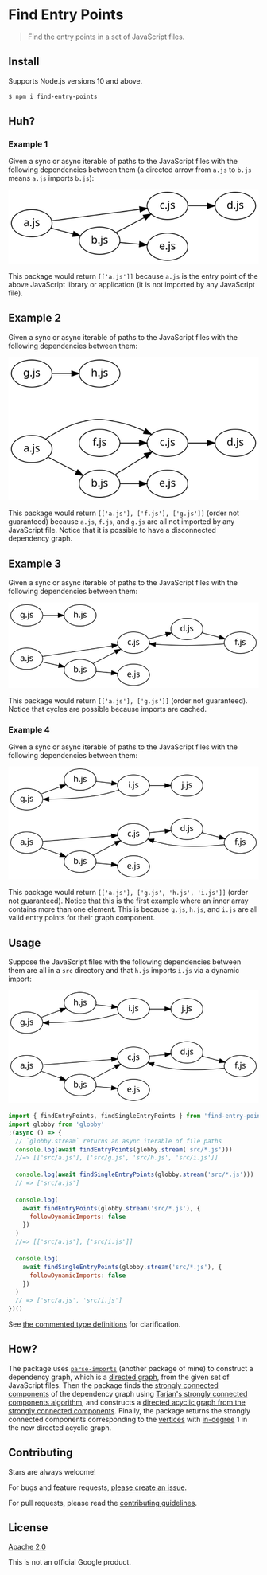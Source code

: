 # Find Entry Points

> Find the entry points in a set of JavaScript files.

## Install

Supports Node.js versions 10 and above.

```sh
$ npm i find-entry-points
```

## Huh?

### Example 1

Given a sync or async iterable of paths to the JavaScript files with the following dependencies between them (a directed arrow from `a.js` to `b.js` means `a.js` imports `b.js`):

![](docs/example1.svg)

This package would return `[['a.js']]` because `a.js` is the entry point of the above JavaScript library or application (it is not imported by any JavaScript file).

## Example 2

Given a sync or async iterable of paths to the JavaScript files with the following dependencies between them:

![](docs/example2.svg)

This package would return `[['a.js'], ['f.js'], ['g.js']]` (order not guaranteed) because `a.js`, `f.js`, and `g.js` are all not imported by any JavaScript file. Notice that it is possible to have a disconnected dependency graph.

## Example 3

Given a sync or async iterable of paths to the JavaScript files with the following dependencies between them:

![](docs/example3.svg)

This package would return `[['a.js'], ['g.js']]` (order not guaranteed). Notice that cycles are possible because imports are cached.

### Example 4

Given a sync or async iterable of paths to the JavaScript files with the following dependencies between them:

![](docs/example4.svg)

This package would return `[['a.js'], ['g.js', 'h.js', 'i.js']]` (order not guaranteed). Notice that this is the first example where an inner array contains more than one element. This is because `g.js`, `h.js`, and `i.js` are all valid entry points for their graph component.

## Usage

Suppose the JavaScript files with the following dependencies between them are all in a `src` directory and that `h.js` imports `i.js` via a dynamic import:

![](docs/example4.svg)

```js
import { findEntryPoints, findSingleEntryPoints } from 'find-entry-points'
import globby from 'globby'
;(async () => {
  // `globby.stream` returns an async iterable of file paths
  console.log(await findEntryPoints(globby.stream('src/*.js')))
  //=> [['src/a.js'], ['src/g.js', 'src/h.js', 'src/i.js']]

  console.log(await findSingleEntryPoints(globby.stream('src/*.js')))
  // => ['src/a.js']

  console.log(
    await findEntryPoints(globby.stream('src/*.js'), {
      followDynamicImports: false
    })
  )
  //=> [['src/a.js'], ['src/i.js']]

  console.log(
    await findSingleEntryPoints(globby.stream('src/*.js'), {
      followDynamicImports: false
    })
  )
  // => ['src/a.js', 'src/i.js']
})()
```

See [the commented type definitions](https://github.com/TomerAberbach/find-entry-points/blob/master/src/index.d.ts) for clarification.

## How?

The package uses [`parse-imports`](https://github.com/TomerAberbach/parse-imports) (another package of mine) to construct a dependency graph, which is a [directed graph](<https://en.wikipedia.org/wiki/Graph_(discrete_mathematics)#Directed_graph>), from the given set of JavaScript files. Then the package finds the [strongly connected components](https://en.wikipedia.org/wiki/Strongly_connected_component) of the dependency graph using [Tarjan's strongly connected components algorithm](https://en.wikipedia.org/wiki/Tarjan%27s_strongly_connected_components_algorithm), and constructs a [directed acyclic graph from the strongly connected components](https://en.wikipedia.org/wiki/Strongly_connected_component#Definitions:~:text=If%20each%20strongly%20connected%20component%20is,contains%20at%20least%20one%20directed%20cycle.). Finally, the package returns the strongly connected components corresponding to the [vertices](<https://en.wikipedia.org/wiki/Vertex_(graph_theory)>) with [in-degree](https://en.wikipedia.org/wiki/Directed_graph#Indegree_and_outdegree) 1 in the new directed acyclic graph.

## Contributing

Stars are always welcome!

For bugs and feature requests, [please create an issue](https://github.com/TomerAberbach/find-entry-points/issues/new).

For pull requests, please read the [contributing guidelines](https://github.com/TomerAberbach/find-entry-points/blob/master/CONTRIBUTING.md).

## License

[Apache 2.0](https://github.com/TomerAberbach/find-entry-points/blob/master/LICENSE)

This is not an official Google product.
